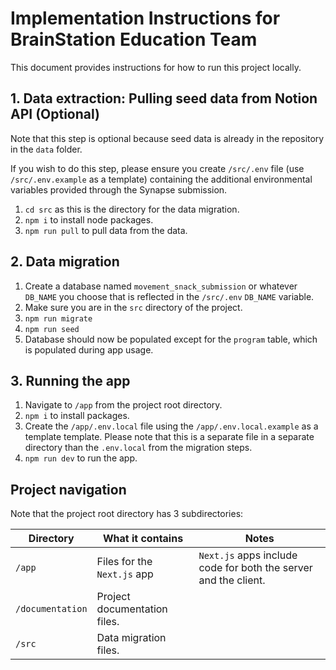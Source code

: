 # Implementation Instructions for BrainStation Education Team

This document provides instructions for how to run this project locally.

## 1. Data extraction: Pulling seed data from Notion API (Optional)

Note that this step is optional because seed data is already in the repository in the `data` folder. 

If you wish to do this step, please ensure you create `/src/.env` file (use `/src/.env.example` as a template) containing the additional environmental variables provided through the Synapse submission.

1. `cd src` as this is the directory for the data migration.
2. `npm i` to install node packages.
3. `npm run pull` to pull data from the data.

## 2. Data migration

1. Create a database named `movement_snack_submission` or whatever `DB_NAME` you choose that is reflected in the `/src/.env` `DB_NAME` variable.
2. Make sure you are in the `src` directory of the project.
3. `npm run migrate`
4. `npm run seed`
5. Database should now be populated except for the `program` table, which is populated during app usage.

## 3. Running the app

1. Navigate to `/app` from the project root directory.
2. `npm i` to install packages.
3. Create the `/app/.env.local` file using the `/app/.env.local.example` as a template template. Please note that this is a separate file in a separate directory than the `.env.local` from the migration steps.
3. `npm run dev` to run the app.


## Project navigation

Note that the project root directory has 3 subdirectories:

Directory | What it contains | Notes
--- | ---- | ---
`/app` | Files for the `Next.js` app | `Next.js` apps include code for both the server and the client.
`/documentation` | Project documentation files. 
`/src` | Data migration files.